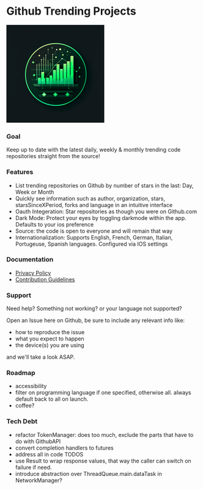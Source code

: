 # Github Trending Projects

![App icon](./TrendingRepos/Assets.xcassets/AppIcon.appiconset/icon-256.png)

### Goal 

Keep up to date with the latest daily, weekly & monthly trending code repositories straight from the source!

### Features
 
- List trending repositories on Github by number of stars in the last: Day, Week or Month
- Quickly see information such as author, organization, stars, starsSinceXPeriod, forks and language in an intuitive interface
- Oauth Integeration: Star repositories as though you were on Github.com
- Dark Mode: Protect your eyes by toggling darkmode within the app. Defaults to your ios preference
- Source: the code is open to everyone and will remain that way
- Internationalization: Supports English, French, German, Italian, Portugeuse, Spanish languages. Configured via IOS settings

### Documentation

- [Privacy Policy](./PRIVACY.md)
- [Contribution Guidelines](./CONTRIBUTING.md)

### Support

Need help? Something not working? or your language not supported? 

Open an Issue here on Github, be sure to include any relevant info like:

- how to reproduce the issue
- what you expect to happen
- the device(s) you are using

and we'll take a look ASAP.

### Roadmap

- accessibility
- filter on programming language if one specified, otherwise all. always default back to all on launch.
- coffee?

### Tech Debt

- refactor TokenManager: does too much, exclude the parts that have to do with GithubAPI
- convert completion handlers to futures
- address all in code TODOS
- use Result to wrap response values, that way the caller can switch on failure if need.
- introduce abstraction over ThreadQueue.main.dataTask in NetworkManager?
